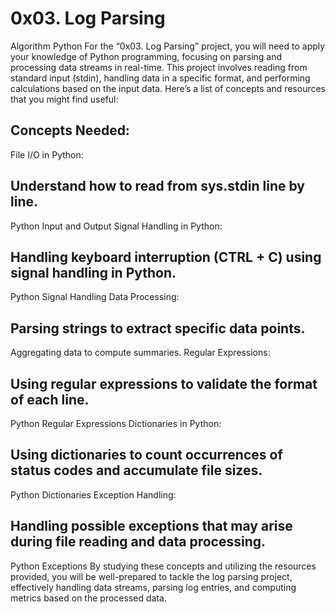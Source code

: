 # 0x03. Log Parsing
Algorithm
Python
For the “0x03. Log Parsing” project, you will need to apply your knowledge of Python programming, focusing on parsing and processing data streams in real-time. This project involves reading from standard input (stdin), handling data in a specific format, and performing calculations based on the input data. Here’s a list of concepts and resources that you might find useful:

## Concepts Needed:
File I/O in Python:

## Understand how to read from sys.stdin line by line.
Python Input and Output
Signal Handling in Python:

## Handling keyboard interruption (CTRL + C) using signal handling in Python.
Python Signal Handling
Data Processing:

## Parsing strings to extract specific data points.
Aggregating data to compute summaries.
Regular Expressions:

## Using regular expressions to validate the format of each line.
Python Regular Expressions
Dictionaries in Python:

## Using dictionaries to count occurrences of status codes and accumulate file sizes.
Python Dictionaries
Exception Handling:

## Handling possible exceptions that may arise during file reading and data processing.
Python Exceptions
By studying these concepts and utilizing the resources provided, you will be well-prepared to tackle the log parsing project, effectively handling data streams, parsing log entries, and computing metrics based on the processed data.
